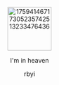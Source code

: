 

<p align="center"><img width="100" height="100" alt="17594146717305235742513233476436" src="https://github.com/user-attachments/assets/e5fd4a61-9e4c-4125-a408-c3000e3e82f5" />








<p align="center"> I'm in heaven

<p align="center"> rbyi 


